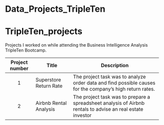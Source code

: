 # Data_Projects_TripleTen

# TripleTen_projects
Projects I worked on while attending the Business Intelligence Analysis TripleTen Bootcamp.


| Project number | Title | Description |
| :-----------: | ----------- |----------- |
| 1 | Superstore Return Rate| The project task was to analyze order data and find possible causes for the company’s high return rates. |
| 2 | Airbnb Rental Analysis | The project task was to prepare a spreadsheet analysis of Airbnb rentals to advise an real estate investor |
